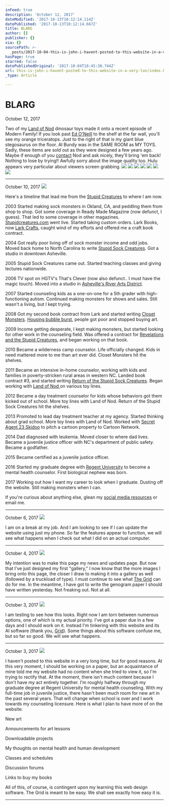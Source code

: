 ```yaml
---
inFeed: true
description: 'October 12, 2017'
dateModified: '2017-10-13T10:12:14.114Z'
datePublished: '2017-10-13T10:12:14.667Z'
title: BLARG
author: []
publisher: {}
via: {}
sourcePath: >-
  _posts/2017-10-04-this-is-john-i-havent-posted-to-this-website-in-a-very-lon.md
hasPage: true
starred: false
datePublishedOriginal: '2017-10-04T18:45:30.744Z'
url: this-is-john-i-havent-posted-to-this-website-in-a-very-lon/index.html
_type: Article

---
```

# BLARG

October 12, 2017

Two of my [Land of Nod][0] dinosaur toys made it onto a recent episode of Modern Family! If you look past [Ed O'Neill][1] to the shelf at the far wall, you'll see my orange triceratops. Just to the right of that is my giant blue stegosaurus on the floor. Al Bundy was in the SAME ROOM as MY TOYS. Sadly, these items are sold out as they were designed a few years ago. Maybe if enough of you [contact][2] Nod and ask nicely, they'll bring 'em back! Nothing to lose by trying!! Awfully sorry about the image quality too. Hulu appears very particular about viewers screen grabbing.
![](https://the-grid-user-content.s3-us-west-2.amazonaws.com/4e16d439-ebfd-444f-99d1-0314677322e7.png)
![](https://the-grid-user-content.s3-us-west-2.amazonaws.com/43703923-5522-4438-8b1a-3d85b5d41bcf.png)
![](https://the-grid-user-content.s3-us-west-2.amazonaws.com/e6da7fab-5eba-4bc1-8210-f4c63e134317.jpg)
![](https://the-grid-user-content.s3-us-west-2.amazonaws.com/90524880-ae4d-459e-8a68-ea0a35c06517.png)
![](https://the-grid-user-content.s3-us-west-2.amazonaws.com/0f6ed6e3-d9ba-40cd-b362-e7f1d6a3ae75.png)
![](https://imgflo.herokuapp.com/graph/2b2431f8e7ba7b0/e05007f38c3e37076d9c2af9f1dfbddd/croprotate.jpg?cropheight=1232&cropwidth=1801&degrees=0&input=https%3A%2F%2Fthe-grid-user-content.s3-us-west-2.amazonaws.com%2F5ba04f37-ec38-4870-9545-bf6e161dfab1.jpg&x=0&y=57)
![](https://the-grid-user-content.s3-us-west-2.amazonaws.com/fc3f8a29-3de0-4b0a-b72a-fe7f54ab7030.png)

---

October 10, 2017
![](https://the-grid-user-content.s3-us-west-2.amazonaws.com/872ac8dc-5f2a-43b8-9f2b-cf049a849f9c.jpg)

Here's a timeline that lead me from the [Stupid Creatures][3] to where I am now.

2003 Started making sock monsters in Okland, CA, and peddling them from shop to shop. Got some coverage in Ready Made Magazine (now defunct, I guess). That led to some coverage in other magazines. [Stupidcreatures.com][3] went live. Started taking custom orders. Lark Books, now [Lark Crafts][4], caught wind of my efforts and offered me a craft book contract.

2004 Got really poor living off of sock monster income and odd jobs. Moved back home to North Carolina to write [Stupid Sock Creatures][5]. Got a studio in downtown Asheville.

2005 Stupid Sock Creatures came out. Started teaching classes and giving lectures nationwide.

2006 TV spot on HGTV's That's Clever (now also defunct.. I must have the magic touch). Moved into a studio in [Asheville's River Arts District][6].

2007 Started counseling kids as a one-on-one for a 5th grader with high-functioning autism. Continued making monsters for shows and sales. Still wasn't a living, but I kept trying.

2008 Got my second book contract from Lark and started writing [Closet Monsters][7]. [Housing bubble burst][8], people got poor and stopped buying art.

2009 Income getting desperate, I kept making monsters, but started looking for other work in the counseling field. Was offered a contract for [Revelations and the Stupid Creatures][9], and began working on that book.

2010 Became a wilderness camp counselor. Life officially changed. Kids in need mattered more to me than art ever did. Closet Monsters hit the shelves.

2011 Became an intensive in-home counselor, working with kids and families in poverty-stricken rural areas in western NC. Landed book contract \#3, and started writing [Return of the Stupid Sock Creatures][10]. Began working with [Land of Nod ][0]on various toy lines.

2012 Became a day treatment counselor for kids whose behaviors got them kicked out of school. More toy lines with Land of Nod. Return of the Stupid Sock Creatures hit the shelves.

2013 Promoted to lead day treatment teacher at my agency. Started thinking about grad school. More toy lines with Land of Nod. Worked with [Secret Agent 23 Skidoo][11] to pitch a cartoon property to Cartoon Network.

2014 Dad diagnosed with leukemia. Moved closer to where dad lives. Became a juvenile justice officer with NC's department of public safety. Became a godfather.

2015 Became certified as a juvenile justice officer.

2016 Started my graduate degree with [Regent University][12] to become a mental health counselor. First biological nephew was born.

2017 Working out how I want my career to look when I graduate. Dusting off the website. Still making monsters when I can.

If you're curious about anything else, glean my [social media resources][13] or email me.

---

October 6, 2017
![](https://the-grid-user-content.s3-us-west-2.amazonaws.com/58df03cb-2cd5-40a7-8d52-f3a4bc46e77c.jpg)

I am on a break at my job. And I am looking to see if I can update the website using just my phone. So far the features appear to function, we will see what happens when I check out what I did on an actual computer.

---

October 4, 2017
![](https://s3-us-west-2.amazonaws.com/the-grid-img/p/5a2b6a44cee7b1a2cdacb50ef0f98542c0b21a08.jpg)

My intention was to make this page my news and updates page. But now that I've just designed my first "gallery," I now know that the more images I bring onto this page, the closer I draw to making it into a gallery as well (followed by a truckload of type). I must continue to see what [The Grid][14] can do for me. In the meantime, I have got to write the genogram paper I should have written yesterday. Not freaking out. Not at all.

---

October 3, 2017
![](https://s3-us-west-2.amazonaws.com/the-grid-img/p/e3fda9ac83cbe08ffa8dd1127f7132856ae2098d.jpg)

I am testing to see how this looks. Right now I am torn between numerous options, one of which is my actual priority. I've got a paper due in a few days and I should work on it. Instead I'm tinkering with this website and its AI software (thank you, [Grid][15]). Some things about this software confuse me, but so far so good. We will see what happens.

---

October 3, 2017
![](https://the-grid-user-content.s3-us-west-2.amazonaws.com/3b67e4ec-4b78-4260-a50c-2bfdda734969.jpg)

I haven't posted to this website in a very long time, but for good reasons. At this very moment, I should be working on a paper, but an acquaintance of mine told me my website had no content when she tried to view it, so I'm trying to rectify that. At the moment, there isn't much content because I don't have my act entirely together. I'm roughly halfway through my graduate degree at Regent University for mental health counseling. With my full-time job in juvenile justice, there hasn't been much room for new art in the past several years. That will change when school is over and I work towards my counseling licensure. Here is what I plan to have more of on the website:

New art

Announcements for art lessons

Downloadable projects

My thoughts on mental health and human development

Classes and schedules

Discussion forums

Links to buy my books

All of this, of course, is contingent upon my learning this web design software. The Grid is meant to be easy. We shall see exactly how easy it is.

---



[0]: https://www.landofnod.com/
[1]: http://www.imdb.com/name/nm0642145/?ref_=tt_cl_t1 "Oh, Al!"
[2]: https://www.landofnod.com/customer-service/contact-us "Please, Nod, Please?!"
[3]: http://www.stupidcreatures.com/
[4]: http://larkcrafts.com/
[5]: https://www.amazon.com/Stupid-Sock-Creatures-Lovable-Cast-off/dp/1579906109/ref=asap_bc?ie=UTF8
[6]: http://www.riverartsdistrict.com/ "Yuppified"
[7]: https://www.amazon.com/Closet-Monsters-Stitch-Creatures-Clothing/dp/1600596045/ref=asap_bc?ie=UTF8
[8]: https://www.americanprogress.org/issues/economy/reports/2017/04/13/430424/2008-housing-crisis/ "Thank you Wall Street"
[9]: https://www.amazon.com/Revelations-Stupid-Creatures-John-Murphy/dp/0982075456/ref=asap_bc?ie=UTF8
[10]: https://www.amazon.com/Return-Stupid-Sock-Creatures-Evolutions/dp/1454702842/ref=asap_bc?ie=UTF8 "Fan Favorite"
[11]: http://secretagent23skidoo.com/
[12]: http://learn.regent.edu/
[13]: http://johnmurphy.institute/social-media-ugh "Not posting my FB"
[14]: http://thegrid.io/
[15]: https://thegrid.io/